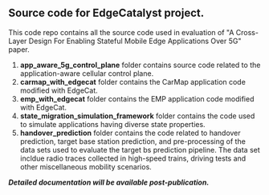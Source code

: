 ## Source code for EdgeCatalyst project.

This code repo contains all the source code used in evaluation of "A Cross-Layer Design For Enabling Stateful Mobile
Edge Applications Over 5G" paper.


1. **app_aware_5g_control_plane** folder contains source code related to the application-aware cellular control plane.
2. **carmap_with_edgecat** folder contains the CarMap application code modified with EdgeCat.
3. **emp_with_edgecat** folder contains the EMP application code modified with EdgeCat.
4. **state_migration_simulation_framework** folder contains the code used to simulate applications having diverse state properties.
5. **handover_prediction** folder contains the code related to handover prediction, target base station prediction, and pre-processing of the data sets used to evaluate the target bs prediction pipeline. The data set incldue radio traces collected in high-speed trains, driving tests and other miscellaneous mobility scenarios.

*****Detailed documentation will be available post-publication.*****

